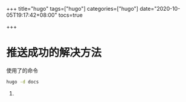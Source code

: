 +++
title="hugo"
tags=["hugo"]
categories=["hugo"]
date="2020-10-05T19:17:42+08:00"
tocs=true

+++

# 推送成功的解决方法

使用了的命令
```bash
hugo -d docs 
```
1. 